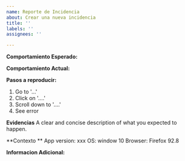 ```yaml
---
name: Reporte de Incidencia
about: Crear una nueva incidencia
title: ''
labels: ''
assignees: ''

---
```


**Comportamiento Esperado:**


**Comportamiento Actual:**


**Pasos a reproducir:**
1. Go to '...'
2. Click on '....'
3. Scroll down to '....'
4. See error

**Evidencias**
A clear and concise description of what you expected to happen.

**Contexto **
App version: xxx
OS: window 10
Browser: Firefox 92.8

**Informacion Adicional:**
